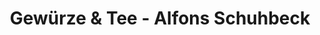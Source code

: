---
title: "Gewürze & Tee - Alfons Schuhbeck"
url: /altoetting/gewuerze-und-tee-alfons-schuhbeck/
shop: Gewürze
---
